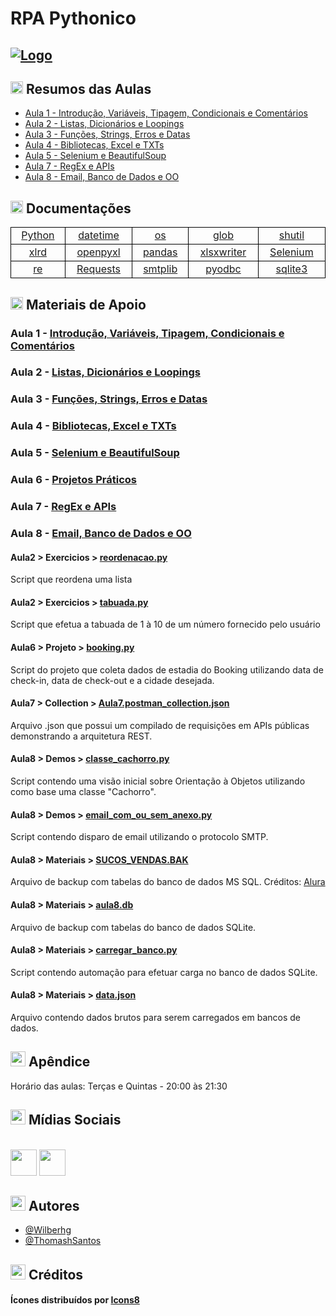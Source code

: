 # RPA Pythonico

## [![Logo](https://i.imgur.com/E3mftQr.png)](https://www.python.org/)

## <img src="https://img.icons8.com/external-prettycons-flat-prettycons/50/000000/external-books-education-prettycons-flat-prettycons.png" style="height:20px;width:20px;"/> Resumos das Aulas

 - [Aula 1 - Introdução, Variáveis, Tipagem, Condicionais e Comentários](https://bit.ly/3mpKQ8J)
 - [Aula 2 - Listas, Dicionários e Loopings](https://bit.ly/2Zvfy7w)
 - [Aula 3 - Funções, Strings, Erros e Datas](https://bit.ly/2ZvfLrk)
 - [Aula 4 - Bibliotecas, Excel e TXTs](https://bit.ly/3CpRn8N)
 - [Aula 5 - Selenium e BeautifulSoup](https://bit.ly/3BNTz8Z)
 - [Aula 7 - RegEx e APIs](https://bit.ly/3HsBZM2)
 - [Aula 8 - Email, Banco de Dados e OO](https://bit.ly/3CsyuBj)

## <img src="https://img.icons8.com/stickers/100/000000/documents.png" style="height:20px;width:20px;"/> Documentações

<table style="border:1px solid black;width:100%;display:table">
    <tr>
        <td style="text-align:center;border:1px solid black"><a href="https://docs.python.org/pt-br/3/" target="_blank">Python</a></td>
        <td style="text-align:center;border:1px solid black"><a href="https://docs.python.org/3/library/datetime.html" target="_blank">datetime</a></td>
        <td style="text-align:center;border:1px solid black"><a href="https://docs.python.org/pt-br/3/library/os.html" target="_blank">os</a></td>
        <td style="text-align:center;border:1px solid black"><a href="https://docs.python.org/pt-br/3/library/glob.html" target="_blank">glob</a></td>
        <td style="text-align:center;border:1px solid black"><a href="https://docs.python.org/pt-br/3/library/shutil.html" target="_blank">shutil</a></td>
    </tr>
    <tr>
        <td style="text-align:center;border:1px solid black"><a href="https://xlrd.readthedocs.io/en/latest/" target="_blank">xlrd</a></td>
        <td style="text-align:center;border:1px solid black"><a href="https://openpyxl.readthedocs.io/en/stable/" target="_blank">openpyxl</a></td>
        <td style="text-align:center;border:1px solid black"><a href="https://pandas.pydata.org/docs/" target="_blank">pandas</a></td>
        <td style="text-align:center;border:1px solid black"><a href="https://xlsxwriter.readthedocs.io/" target="_blank">xlsxwriter</a></td>
        <td style="text-align:center;border:1px solid black"><a href="https://selenium-python.readthedocs.io/" target="_blank">Selenium</a></td>
    </tr>
    <tr>
        <td style="text-align:center;border:1px solid black"><a href="https://docs.python.org/pt-br/3/library/re.html" target="_blank">re</a></td>
        <td style="text-align:center;border:1px solid black"><a href="https://docs.python-requests.org/en/latest/" target="_blank">Requests</a></td>
        <td style="text-align:center;border:1px solid black"><a href="https://docs.python.org/pt-br/3/library/smtplib.html" target="_blank">smtplib</a></td>
        <td style="text-align:center;border:1px solid black"><a href="https://github.com/mkleehammer/pyodbc/wiki" target="_blank">pyodbc</a></td>
        <td style="text-align:center;border:1px solid black"><a href="https://docs.python.org/3/library/sqlite3.html" target="_blank">sqlite3</a></td>
    </tr>
</table>

## <img src="https://img.icons8.com/external-tulpahn-outline-color-tulpahn/50/000000/external-folder-mobile-user-interface-tulpahn-outline-color-tulpahn.png" style="height:20px;width:20px;"/> Materiais de Apoio

### Aula 1 - [Introdução, Variáveis, Tipagem, Condicionais e Comentários](/aula-1)

### Aula 2 - [Listas, Dicionários e Loopings](/aula-2)

### Aula 3 - [Funções, Strings, Erros e Datas](/aula-3)

### Aula 4 - [Bibliotecas, Excel e TXTs](/aula-4)

### Aula 5 - [Selenium e BeautifulSoup](/aula-5)

### Aula 6 - [Projetos Práticos](/aula-6)

### Aula 7 - [RegEx e APIs](/aula-7)

### Aula 8 - [Email, Banco de Dados e OO](/aula-8)

#### Aula2 > Exercicios > [reordenacao.py](https://github.com/Wilberhg/python-rpa/blob/main/Aula2/Exercicios/reordenacao.py)

Script que reordena uma lista

#### Aula2 > Exercicios > [tabuada.py](https://github.com/Wilberhg/python-rpa/blob/main/Aula2/Exercicios/tabuada.py)

Script que efetua a tabuada de 1 à 10 de um número fornecido pelo usuário

#### Aula6 > Projeto > [booking.py](https://github.com/Wilberhg/python-rpa/blob/main/Aula6/Projeto/booking.py)

Script do projeto que coleta dados de estadia do Booking utilizando data de check-in, data de check-out e a cidade desejada.

#### Aula7 > Collection > [Aula7.postman_collection.json](https://github.com/Wilberhg/python-rpa/blob/main/Aula7/Collection/Aula7.postman_collection.json)

Arquivo .json que possui um compilado de requisições em APIs públicas demonstrando a arquitetura REST.

#### Aula8 > Demos > [classe_cachorro.py](https://github.com/Wilberhg/python-rpa/blob/main/Aula8/Demos/classe_cachorro.py)

Script contendo uma visão inicial sobre Orientação à Objetos utilizando como base uma classe "Cachorro".

#### Aula8 > Demos > [email_com_ou_sem_anexo.py](https://github.com/Wilberhg/python-rpa/blob/main/Aula8/Demos/email_com_ou_sem_anexo.py)

Script contendo disparo de email utilizando o protocolo SMTP.

#### Aula8 > Materiais > [SUCOS_VENDAS.BAK](https://github.com/Wilberhg/python-rpa/blob/main/Aula8/Materiais/SUCOS_VENDAS.BAK)

Arquivo de backup com tabelas do banco de dados MS SQL. Créditos: [Alura](https://www.alura.com.br/)

#### Aula8 > Materiais > [aula8.db](https://github.com/Wilberhg/python-rpa/blob/main/Aula8/Materiais/aula8.db)

Arquivo de backup com tabelas do banco de dados SQLite.

#### Aula8 > Materiais > [carregar_banco.py](https://github.com/Wilberhg/python-rpa/blob/main/Aula8/Materiais/carregar_banco.py)

Script contendo automação para efetuar carga no banco de dados SQLite.

#### Aula8 > Materiais > [data.json](https://github.com/Wilberhg/python-rpa/blob/main/Aula8/Materiais/data.json)

Arquivo contendo dados brutos para serem carregados em bancos de dados.

## <img src="https://img.icons8.com/fluency/50/000000/general-warning-sign.png" style="height:24px;width:24px;"/> Apêndice

Horário das aulas: Terças e Quintas - 20:00 às 21:30

## <img src="https://img.icons8.com/external-parzival-1997-flat-parzival-1997/50/000000/external-social-network-touchless-society-parzival-1997-flat-parzival-1997.png" style="height:24px;width:24px;"/> Mídias Sociais

<br><a href="https://discord.gg/92sEPZB769"><img src="https://cdn-icons-png.flaticon.com/512/2111/2111370.png" style="width:42px;height:42px;align:middle;"></a> <a href="https://t.me/+lfjaLmRvdoUxY2Ix"><img src="https://i.imgur.com/2FjBwkh.png" style="width:42px;height:42px;align:middle;"></a>

## <img src="https://img.icons8.com/external-flatart-icons-lineal-color-flatarticons/64/000000/external-copyright-seo-flatart-icons-lineal-color-flatarticons.png" style="height:24px;width:24px"/> Autores

- [@Wilberhg](https://github.com/Wilberhg)
- [@ThomashSantos](https://github.com/ThomashSantos)

## <img src="https://img.icons8.com/external-flatart-icons-flat-flatarticons/64/000000/external-copyright-seo-and-media-flatart-icons-flat-flatarticons-1.png" style="height:24px;width:24px"/> Créditos

#### Ícones distribuídos por [Icons8](https://icons8.com/)
